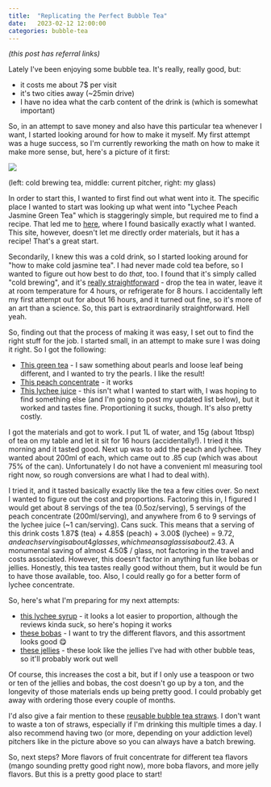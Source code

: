 ```yaml
---
title:  "Replicating the Perfect Bubble Tea"
date:   2023-02-12 12:00:00
categories: bubble-tea
---
```


_(this post has referral links)_

Lately I've been enjoying some bubble tea. It's really, really good, but:

- it costs me about 7$ per visit
- it's two cities away (~25min drive)
- I have no idea what the carb content of the drink is (which is somewhat important)



So, in an attempt to save money and also have this particular tea whenever I want, I started looking around for how to make it myself. My first attempt was a huge success, so I'm currently reworking the math on how to make it make more sense, but, here's a picture of it first:

![](https://i.imgur.com/eg1cybf.jpg)

(left: cold brewing tea, middle: current pitcher, right: my glass)

In order to start this, I wanted to first find out what went into it. The specific place I wanted to start was looking up what went into "Lychee Peach Jasmine Green Tea" which is staggeringly simple, but required me to find a recipe. That led me to [here](https://www.sunnysyrup.com/recipe-peach-lychee-green-tea-with-colorful-coconut-jelly.html), where I found basically exactly what I wanted. This site, however, doesn't let me directly order materials, but it has a recipe! That's a great start.

Secondarily, I knew this was a cold drink, so I started looking around for "how to make cold jasmine tea". I had never made cold tea before, so I wanted to figure out how best to do _that_, too. I found that it's simply called "cold brewing", and it's [really straightforward](https://www.bestleaftea.com/blogs/story/how-to-cold-brew-jasmine-tea) - drop the tea in water, leave it at room temperature for 4 hours, or refrigerate for 8 hours. I accidentally left my first attempt out for about 16 hours, and it turned out fine, so it's more of an art than a science. So, this part is extraordinarily straightforward. Hell yeah.

So, finding out that the process of making it was easy, I set out to find the right stuff for the job. I started small, in an attempt to make sure I was doing it right. So I got the following:

- [This green tea](https://amzn.to/414Z8y2) - I saw something about pearls and loose leaf being different, and I wanted to try the pearls. I like the result!
- [This peach concentrate](https://amzn.to/3k0WyrV) - it works
- [This lychee juice](https://amzn.to/3k0ijbx) - this isn't what I wanted to start with, I was hoping to find something else (and I'm going to post my updated list below), but it worked and tastes fine. Proportioning it sucks, though. It's also pretty costly.

I got the materials and got to work. I put 1L of water, and 15g (about 1tbsp) of tea on my table and let it sit for 16 hours (accidentally!). I tried it this morning and it tasted good. Next up was to add the peach and lychee. They wanted about 200ml of each, which came out to .85 cup (which was about 75% of the can). Unfortunately I do not have a convenient ml measuring tool right now, so rough conversions are what I had to deal with).

I tried it, and it tasted basically exactly like the tea a few cities over. So next I wanted to figure out the cost and proportions. Factoring this in, I figured I would get about 8 servings of the tea (0.5oz/serving), 5 servings of the peach concentrate (200ml/serving), and anywhere from 6 to 9 servings of the lychee juice (~1 can/serving). Cans suck. This means that a serving of this drink costs 1.87$ (tea) + 4.85$ (peach) + 3.00$ (lychee) = 9.72$, and each serving is about 4 glasses, which means a glass is about 2.43$. A monumental saving of almost 4.50$ / glass, not factoring in the travel and costs associated. However, this doesn't factor in anything fun like bobas or jellies. Honestly, this tea tastes really good without them, but it would be fun to have those available, too. Also, I could really go for a better form of lychee concentrate.

So, here's what I'm preparing for my next attempts:

- [this lychee syrup](https://amzn.to/3YXjkzK) - it looks a lot easier to proportion, although the reviews kinda suck, so here's hoping it works
- [these bobas](https://amzn.to/3lIhJzG) - I want to try the different flavors, and this assortment looks good 😋
- [these jellies](https://amzn.to/3ItfF7l) - these look like the jellies I've had with other bubble teas, so it'll probably work out well

Of course, this increases the cost a bit, but if I only use a teaspoon or two or ten of the jellies and bobas, the cost doesn't go up by a ton, and the longevity of those materials ends up being pretty good. I could probably get away with ordering those every couple of months.

I'd also give a fair mention to these [reusable bubble tea straws](https://amzn.to/3EgRQ07). I don't want to waste a ton of straws, especially if I'm drinking this multiple times a day. I also recommend having two (or more, depending on your addiction level) pitchers like in the picture above so you can always have a batch brewing.

So, next steps? More flavors of fruit concentrate for different tea flavors (mango sounding pretty good right now), more boba flavors, and more jelly flavors. But this is a pretty good place to start!
